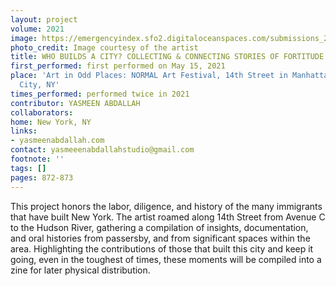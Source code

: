 ```yaml
---
layout: project
volume: 2021
image: https://emergencyindex.sfo2.digitaloceanspaces.com/submissions_2021/images/1665376335764_AiOP_Map_Large_Image_.jpg
photo_credit: Image courtesy of the artist
title: WHO BUILDS A CITY? COLLECTING & CONNECTING STORIES OF FORTITUDE
first_performed: first performed on May 15, 2021
place: 'Art in Odd Places: NORMAL Art Festival, 14th Street in Manhattan, New York
  City, NY'
times_performed: performed twice in 2021
contributor: YASMEEN ABDALLAH
collaborators:
home: New York, NY
links:
- yasmeenabdallah.com
contact: yasmeeenabdallahstudio@gmail.com
footnote: ''
tags: []
pages: 872-873
---
```

This project honors the labor, diligence, and history of the many immigrants that have built New York. The artist roamed along 14th Street from Avenue C to the Hudson River, gathering a compilation of insights, documentation, and oral histories from passersby, and from significant spaces within the area. Highlighting the contributions of those that built this city and keep it going, even in the toughest of times, these moments will be compiled into a zine for later physical distribution.
